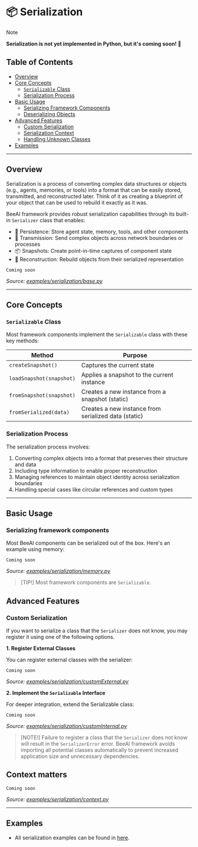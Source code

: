 # 📦 Serialization

> [!NOTE]  
> **Serialization is not yet implemented in Python, but it's coming soon! 🚀**

<!-- TOC -->
## Table of Contents
- [Overview](#overview)
- [Core Concepts](#core-concepts)
    - [`Serializable` Class](#serializable-class)
    - [Serialization Process](#serialization-process)
- [Basic Usage](#basic-usage)
    - [Serializing Framework Components](#serializing-framework-components)
    - [Deserializing Objects](#deserializing-objects)
- [Advanced Features](#advanced-features)
    - [Custom Serialization](#custom-serialization)
    - [Serialization Context](#serialization-context)
    - [Handling Unknown Classes](#handling-unknown-classes)
- [Examples](#examples)
<!-- /TOC -->

---

## Overview

Serialization is a process of converting complex data structures or objects (e.g., agents, memories, or tools) into a format that can be easily stored, transmitted, and reconstructed later. Think of it as creating a blueprint of your object that can be used to rebuild it exactly as it was.

BeeAI framework provides robust serialization capabilities through its built-in `Serializer` class that enables:

- 💾 Persistence: Store agent state, memory, tools, and other components
- 🔄 Transmission: Send complex objects across network boundaries or processes
- 📦 Snapshots: Create point-in-time captures of component state
- 🔧 Reconstruction: Rebuild objects from their serialized representation

```text
Coming soon
```

_Source: [examples/serialization/base.py](/python/examples/serialization/base.py)_

---

## Core Concepts

### `Serializable` Class

Most framework components implement the `Serializable` class with these key methods:

| Method | Purpose |
|--------|---------|
| `createSnapshot()` | Captures the current state |
| `loadSnapshot(snapshot)` | Applies a snapshot to the current instance |
| `fromSnapshot(snapshot)` | Creates a new instance from a snapshot (static) |
| `fromSerialized(data)` | Creates a new instance from serialized data (static) |

### Serialization Process

The serialization process involves:

1. Converting complex objects into a format that preserves their structure and data
2. Including type information to enable proper reconstruction
3. Managing references to maintain object identity across serialization boundaries
4. Handling special cases like circular references and custom types

---

## Basic Usage

### Serializing framework components

Most BeeAI components can be serialized out of the box. Here's an example using memory:

```text
Coming soon
```

_Source: [examples/serialization/memory.py](/python/examples/serialization/memory.py)_

> [TIP!]
> Most framework components are `Serializable`.

## Advanced Features

### Custom Serialization

If you want to serialize a class that the `Serializer` does not know, you may register it using one of the following options.

**1. Register External Classes**

You can register external classes with the serializer:

```text
Coming soon
```

_Source: [examples/serialization/customExternal.py](/python/examples/serialization/customExternal.py)_

**2. Implement the `Serializable` Interface**

For deeper integration, extend the Serializable class:

```text
Coming soon
```

_Source: [examples/serialization/customInternal.py](/python/examples/serialization/customInternal.py)_

> [NOTE!]
> Failure to register a class that the `Serializer` does not know will result in the `SerializerError` error. BeeAI framework avoids importing all potential classes automatically to prevent increased application size and unnecessary dependencies.

## Context matters

```text
Coming soon
```

_Source: [examples/serialization/context.py](/python/examples/serialization/context.py)_

---

## Examples

- All serialization examples can be found in [here](/python/examples/serialization).
